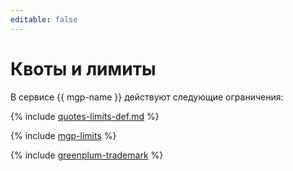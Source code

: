 ```yaml
---
editable: false
---
```



# Квоты и лимиты

В сервисе {{ mgp-name }} действуют следующие ограничения:

{% include [quotes-limits-def.md](../../_includes/quotes-limits-def.md) %}

{% include [mgp-limits](../../_includes/mdb/mgp/limits.md) %}


{% include [greenplum-trademark](../../_includes/mdb/mgp/trademark.md) %}
